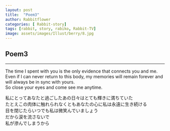 ```yaml
---
layout: post
title:  "Poem3"
author: Rabbitflower
categories: [ Rabbit-story]
tags: [rabbit, story, rabiko, Rabbit-TV]
image: assets/images/Illust/berry/8.jpg
---
```


## Poem3  

---
The time I spent with you is the only evidence that connects you and me.  
Even if I can never return to this body, my memories will remain forever and will always be in sync with yours.  
So close your eyes and come see me anytime.  
  
私にとってあなたと過ごしたあの日々はとても輝きに満ちていた  
たとえこの肉体に触れられなくともあなたの心に私は永遠に生き続ける  
目を閉じたらいつでも私は微笑んでいましょう  
だから涙を流さないで  
私が滲んでしまうから  